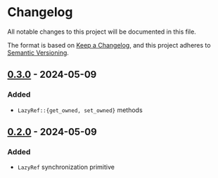 # Changelog
All notable changes to this project will be documented in this file.

The format is based on [Keep a Changelog](https://keepachangelog.com/en/1.0.0/),
and this project adheres to [Semantic Versioning](https://semver.org/spec/v2.0.0.html).

<!-- next-header -->

## [0.3.0] - 2024-05-09
### Added
- `LazyRef::{get_owned, set_owned}` methods

## [0.2.0] - 2024-05-09
### Added
- `LazyRef` synchronization primitive

<!-- next-url -->
[0.3.0]: https://github.com/andrewsonin/lazy_ref/releases/tag/v0.3.0
[0.2.0]: https://github.com/andrewsonin/lazy_ref/releases/tag/v0.2.0